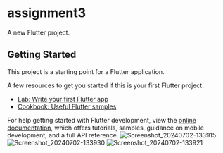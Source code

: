 # assignment3

A new Flutter project.

## Getting Started

This project is a starting point for a Flutter application.

A few resources to get you started if this is your first Flutter project:

- [Lab: Write your first Flutter app](https://docs.flutter.dev/get-started/codelab)
- [Cookbook: Useful Flutter samples](https://docs.flutter.dev/cookbook)

For help getting started with Flutter development, view the
[online documentation](https://docs.flutter.dev/), which offers tutorials,
samples, guidance on mobile development, and a full API reference.
![Screenshot_20240702-133915](https://github.com/Tueny/Flutter_App_Assignment3/assets/158063417/f3ba15f7-aeb6-415e-a1ee-a22367f981df)
![Screenshot_20240702-133930](https://github.com/Tueny/Flutter_App_Assignment3/assets/158063417/48106e7e-75e6-4f54-b46e-7d5b202ad631)
![Screenshot_20240702-133921](https://github.com/Tueny/Flutter_App_Assignment3/assets/158063417/540176a1-7d9b-4671-8ad9-d37a7fd8dd24)


